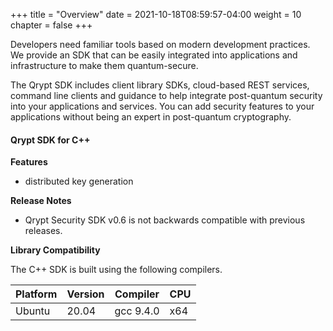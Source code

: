 +++
title = "Overview"
date = 2021-10-18T08:59:57-04:00
weight = 10
chapter = false
+++

Developers need familiar tools based on modern development practices. We provide an SDK that can be easily integrated into applications and infrastructure to make them quantum-secure.

The Qrypt SDK includes client library SDKs, cloud-based REST services, command line clients and guidance to help integrate post-quantum security into your applications and services. You can add security features to your applications without being an expert in post-quantum cryptography. 

#### Qrypt SDK for C++

**Features**
* distributed key generation 

**Release Notes**
* Qrypt Security SDK v0.6 is not backwards compatible with previous releases.

**Library Compatibility**

The C++ SDK is built using the following compilers.

| Platform | Version | Compiler | CPU |
|---|---|---|---|
| Ubuntu | 20.04 | gcc 9.4.0 | x64 |

